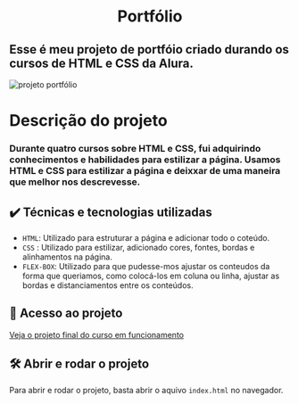 <h1 align="center">Portfólio</h1>

<h2>Esse é meu projeto de portfóio criado durando os cursos de HTML e CSS da Alura.</h2>

![projeto portfólio](https://github.com/user-attachments/assets/86a6417a-ecce-4eec-99f5-9246ba5cbd88)

<h1>Descrição do projeto</h1>

<h3>Durante quatro cursos sobre HTML e CSS, fui adquirindo conhecimentos e habilidades para estilizar a página. Usamos HTML e CSS para estilizar a página e deixxar de uma maneira que melhor nos descrevesse.</h3>

## ✔️ Técnicas e tecnologias utilizadas
- `HTML`: Utilizado para estruturar a página e adicionar todo o coteúdo.
- `CSS` : Utilizado para estilizar, adicionado cores, fontes, bordas e alinhamentos na página.
- `FLEX-BOX`: Utilizado para que pudesse-mos ajustar os conteudos da forma que queriamos, como colocá-los em coluna ou linha, ajustar as bordas e distanciamentos entre os conteúdos.

## 📁 Acesso ao projeto
[Veja o projeto final do curso em funcionamento](https://gvidoto.github.io/Sobe-mim/)


## 🛠️ Abrir e rodar o projeto

Para abrir e rodar o projeto, basta abrir o aquivo `index.html` no navegador.









